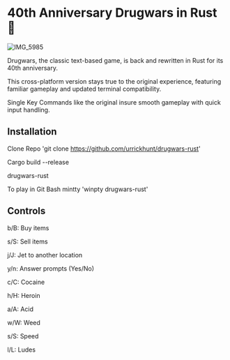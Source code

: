 # 40th Anniversary Drugwars in Rust 🦀
![IMG_5985](https://github.com/user-attachments/assets/166c171d-aac1-447b-8756-c65c10f8beb0)

Drugwars, the classic text-based game, is back and rewritten in Rust for its 40th anniversary. 

This cross-platform version stays true to the original experience, featuring familiar gameplay and updated terminal compatibility.

Single Key Commands like the original insure smooth gameplay with quick input handling.

## Installation

Clone Repo 'git clone https://github.com/urrickhunt/drugwars-rust'

Cargo build --release

drugwars-rust

To play in Git Bash mintty 'winpty drugwars-rust'

## Controls

b/B: Buy items

s/S: Sell items

j/J: Jet to another location

y/n: Answer prompts (Yes/No)

c/C: Cocaine

h/H: Heroin

a/A: Acid

w/W: Weed

s/S: Speed

l/L: Ludes

